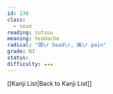 ```yaml
---
id: 136
class:
  - noun
reading: zutsuu
meaning: headache
radical: "頭\r head\r, 痛\r pain"
grade: N3
status:
difficulty: ★★★
---
```

[[Kanji List|Back to Kanji List]]